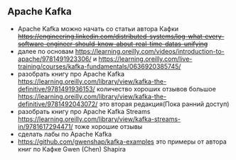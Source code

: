 ## Apache Kafka
* Apache Kafka можно начать со статьи автора Кафки ~~https://engineering.linkedin.com/distributed-systems/log-what-every-software-engineer-should-know-about-real-time-datas-unifying~~ 
* далее по основам https://learning.oreilly.com/videos/introduction-to-apache/9781491923306/ и https://learning.oreilly.com/live-training/courses/kafka-fundamentals/0636920385745/
* разобрать книгу про Apache Kafka https://learning.oreilly.com/library/view/kafka-the-definitive/9781491936153/ количество хороших отзывов большое
 https://learning.oreilly.com/library/view/kafka-the-definitive/9781492043072/ это вторая редакция(Пока ранний доступ)
* разобрать книгу про Apache Kafka Streams https://learning.oreilly.com/library/view/kafka-streams-in/9781617294471/ тоже хорошие отзывы
* сделать лабы по Apache Kafka
* https://github.com/gwenshap/kafka-examples это примеры от автора книг по Кафке Gwen (Chen) Shapira
